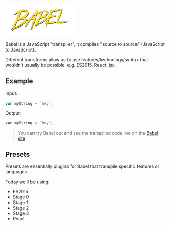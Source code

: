 <img src="/img/babel-logo.png" height="100" alt="Babel logo" />

Babel is a JavaScript "transpiler", it compiles "source to source" (JavaScript to JavaScript).

Different transforms allow us to use features/technology/syntax that wouldn't usually be possible. e.g. ES2015, React, jsx.


## Example

Input:
```javascript
var myString = `hey`;
```

Output:
```javascript
var myString = "hey";
```

> You can try Babel out and see the transpiled code live on the [Babel site](https://babeljs.io/repl)


## Presets
Presets are essentially plugins for Babel that transpile specific features or languages

Today we'll be using:
- ES2015
- Stage 0
- Stage 1
- Stage 2
- Stage 3
- React
